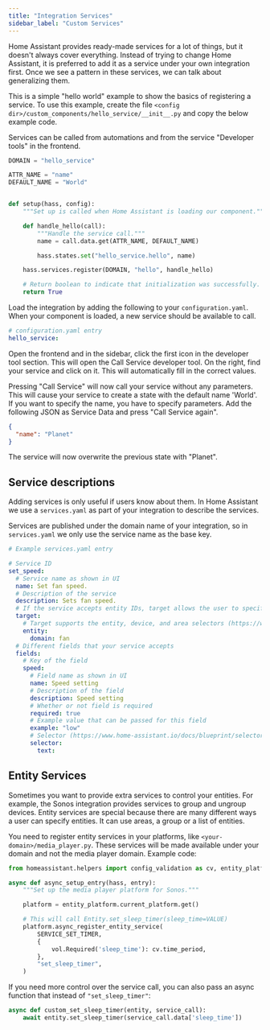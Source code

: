 ```yaml
---
title: "Integration Services"
sidebar_label: "Custom Services"
---
```


Home Assistant provides ready-made services for a lot of things, but it doesn't always cover everything. Instead of trying to change Home Assistant, it is preferred to add it as a service under your own integration first. Once we see a pattern in these services, we can talk about generalizing them.

This is a simple "hello world" example to show the basics of registering a service. To use this example, create the file `<config dir>/custom_components/hello_service/__init__.py` and copy the below example code.

Services can be called from automations and from the service "Developer tools" in the frontend.

```python
DOMAIN = "hello_service"

ATTR_NAME = "name"
DEFAULT_NAME = "World"


def setup(hass, config):
    """Set up is called when Home Assistant is loading our component."""

    def handle_hello(call):
        """Handle the service call."""
        name = call.data.get(ATTR_NAME, DEFAULT_NAME)

        hass.states.set("hello_service.hello", name)

    hass.services.register(DOMAIN, "hello", handle_hello)

    # Return boolean to indicate that initialization was successfully.
    return True
```

Load the integration by adding the following to your `configuration.yaml`. When your component is loaded, a new service should be available to call.

```yaml
# configuration.yaml entry
hello_service:
```

Open the frontend and in the sidebar, click the first icon in the developer tool section. This will open the Call Service developer tool. On the right, find your service and click on it. This will automatically fill in the correct values.

Pressing "Call Service" will now call your service without any parameters. This will cause your service to create a state with the default name 'World'. If you want to specify the name, you have to specify parameters. Add the following JSON as Service Data and press "Call Service again".

```json
{
  "name": "Planet"
}
```

The service will now overwrite the previous state with "Planet".

## Service descriptions

Adding services is only useful if users know about them. In Home Assistant we use a `services.yaml` as part of your integration to describe the services.

Services are published under the domain name of your integration, so in `services.yaml` we only use the service name as the base key.

```yaml
# Example services.yaml entry

# Service ID
set_speed:
  # Service name as shown in UI
  name: Set fan speed.
  # Description of the service
  description: Sets fan speed.
  # If the service accepts entity IDs, target allows the user to specify entities by entity, device, or area. If `target` is specified, `entity_id` should not be defined in the `fields` map.
  target:
    # Target supports the entity, device, and area selectors (https://www.home-assistant.io/docs/blueprint/selectors/). Entity selector parameters will automatically be applied to device and area, and device selector parameters will automatically be applied to area. In this example, the lists will be filtered by: entities in the fan domain, devices that are linked to entities in the fan domain, and areas that have entities in the fan domain.
    entity:
      domain: fan
  # Different fields that your service accepts
  fields:
    # Key of the field
    speed:
      # Field name as shown in UI
      name: Speed setting
      # Description of the field
      description: Speed setting
      # Whether or not field is required
      required: true
      # Example value that can be passed for this field
      example: "low"
      # Selector (https://www.home-assistant.io/docs/blueprint/selectors/) to control the input UI for this field
      selector:
        text:

```

## Entity Services

Sometimes you want to provide extra services to control your entities. For example, the Sonos integration provides services to group and ungroup devices. Entity services are special because there are many different ways a user can specify entities. It can use areas, a group or a list of entities.

You need to register entity services in your platforms, like `<your-domain>/media_player.py`. These services will be made available under your domain and not the media player domain. Example code:

```python
from homeassistant.helpers import config_validation as cv, entity_platform, service

async def async_setup_entry(hass, entry):
    """Set up the media player platform for Sonos."""

    platform = entity_platform.current_platform.get()

    # This will call Entity.set_sleep_timer(sleep_time=VALUE)
    platform.async_register_entity_service(
        SERVICE_SET_TIMER,
        {
            vol.Required('sleep_time'): cv.time_period,
        },
        "set_sleep_timer",
    )
```

If you need more control over the service call, you can also pass an async function that instead of `"set_sleep_timer"`:

```python
async def custom_set_sleep_timer(entity, service_call):
    await entity.set_sleep_timer(service_call.data['sleep_time'])
```
